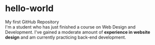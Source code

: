 # hello-world
My first GitHub Repository<br>
I'm a student who has just finished a course on Web Design and Development.
I've gained a moderate amount of <b>experience in website design</b> and am currently practicing back-end development.
